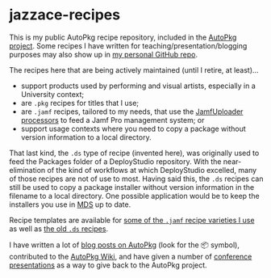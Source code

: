 jazzace-recipes
===============

This is my public AutoPkg recipe repository, included in the [AutoPkg project](https://github.com/autopkg/autopkg). Some recipes I have written for teaching/presentation/blogging purposes may also show up in [my personal GitHub repo](https://github.com/jazzace).

The recipes here that are being actively maintained (until I retire, at least)…
* support products used by performing and visual artists, especially in a University context;
* are `.pkg` recipes for titles that I use;
* are `.jamf` recipes, tailored to my needs, that use the [JamfUploader processors](https://github.com/autopkg/grahampugh-recipes/tree/main/JamfUploaderProcessors) to feed a Jamf Pro management system; or
* support usage contexts where you need to copy a package without version information to a local directory.

That last kind, the `.ds` type of recipe (invented here), was originally used to feed the Packages folder of a DeployStudio repository. With the near-elimination of the kind of workflows at which DeployStudio excelled, many of those recipes are not of use to most. Having said this, the `.ds` recipes can still be used to copy a package installer without version information in the filename to a local directory. One possible application would be to keep the installers you use in [MDS](https://twocanoes.com/products/mac/mac-deploy-stick/) up to date.

Recipe templates are available for [some of the `.jamf` recipe varieties I use](https://github.com/autopkg/jazzace-recipes/tree/master/JamfTemplates/RecipeTemplates) as well as [the old `.ds` recipes](https://github.com/autopkg/jazzace-recipes/blob/master/Template.ds.recipe).

I have written a lot of [blog posts on AutoPkg](http://maclabs.jazzace.ca/) (look for the 📦 symbol), contributed to the [AutoPkg Wiki](https://github.com/autopkg/autopkg/wiki), and have given a number of [conference presentations](https://maclabs.jazzace.ca/resources/index.html) as a way to give back to the AutoPkg project.

